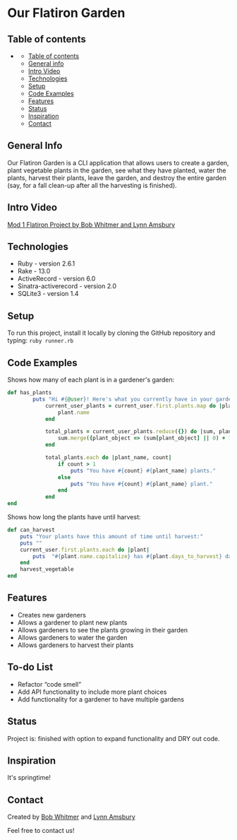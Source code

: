 # Our Flatiron Garden

## Table of contents

- [](#)
  - [Table of contents](#table-of-contents)
  - [General info](#general-info)
  - [Intro Video](#intro-video)
  - [Technologies](#technologies)
  - [Setup](#setup)
  - [Code Examples](#code-examples)
  - [Features](#features)
  - [Status](#status)
  - [Inspiration](#inspiration)
  - [Contact](#contact)

## General Info

Our Flatiron Garden is a CLI application that allows users to create a garden, plant vegetable plants in the garden, see what they have planted, water the plants, harvest their plants, leave the garden, and destroy the entire garden (say, for a fall clean-up after all the harvesting is finished).

## Intro Video

[Mod 1 Flatiron Project by Bob Whitmer and Lynn Amsbury](https://www.youtube.com/watch?v=IildNMZANqg&feature=youtu.be)

## Technologies

* Ruby - version 2.6.1
* Rake - 13.0
* ActiveRecord - version 6.0
* Sinatra-activerecord - version 2.0
* SQLite3 - version 1.4

## Setup

To run this project, install it locally by cloning the GitHub repository and typing:
```ruby runner.rb```

## Code Examples

Shows how many of each plant is in a gardener's garden:
```ruby
def has_plants
        puts "Hi #{@user}! Here's what you currently have in your garden!"
            current_user_plants = current_user.first.plants.map do |plant|
                plant.name
            end

            total_plants = current_user_plants.reduce({}) do |sum, plant_object|
                sum.merge({plant_object => (sum[plant_object] || 0) + 1})
            end

            total_plants.each do |plant_name, count|
                if count > 1
                    puts "You have #{count} #{plant_name} plants."
                else
                    puts "You have #{count} #{plant_name} plant."
                end
            end
end
```

Shows how long the plants have until harvest:
```ruby
def can_harvest
    puts "Your plants have this amount of time until harvest:"
    puts ""
    current_user.first.plants.each do |plant|
        puts  "#{plant.name.capitalize} has #{plant.days_to_harvest} days until harvest"
    end
    harvest_vegetable
end
```

## Features

* Creates new gardeners
* Allows a gardener to plant new plants
* Allows gardeners to see the plants growing in their garden
* Allows gardeners to water the garden
* Allows gardeners to harvest their plants

## To-do List

* Refactor “code smell”
* Add API functionality to include more plant choices
* Add functionality for a gardener to have multiple gardens

## Status

Project is: finished with option to expand functionality and DRY out code.

## Inspiration

It's springtime!

## Contact

Created by [Bob Whitmer](https://www.linkedin.com/in/bob-whitmer-b7269248/) and [Lynn Amsbury](https://www.linkedin.com/in/lynnamsbury/)

Feel free to contact us!